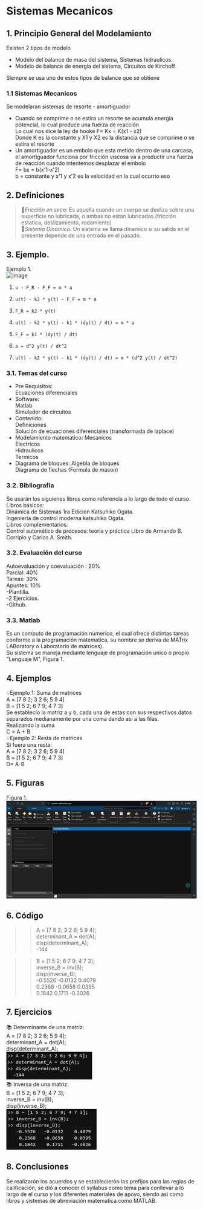 # Sistemas Mecanicos
## 1. Principio General del Modelamiento
Existen 2 tipos de modelo  
- Modelo del balance de masa del sistema, Sistemas hidraulicos.  
- Modelo de balance de energia del sistema, Circuitos de Kirchoff   

Siempre se usa uno de estos tipos de balance que se obtiene
### 1.1 Sistemas Mecanicos
Se modelaran sistemas de resorte - amortiguador  
- Cuando se comprime o se estira un resorte se acumula energia pòtencial, lo cual produce una fuerza de reacción  
Lo cual nos dice la ley de hooke F= Kx = K(x1 - x2)  
Donde K es la constante y X1 y X2 es la distancia que se comprime o se estira el resorte
- Un amortiguador es un embolo que esta metido dentro de una carcasa, el amortiguador funciona por fricción viscosa va a productir una fuerza de reacción cuando intentemos desplazar el embolo  
F= bx = b(x'1-x'2)  
b = constante y x'1 y x'2 es la velocidad en la cual ocurrio eso  

## 2. Definiciones  
>🔑*Fricción en seco:* Es aquella cuando un cuerpo se desliza sobre una superficie no lubricada, o ambas no estan lubricadas (fricción estatica, deslizamiento, rodamiento)  
>🔑*Sistema Dinamico:* Un sistema se llama dinamico si su salida en el presente depende de una entrada en el pasado.  

## 3. Ejemplo.
Ejemplo 1.  
![image](https://github.com/user-attachments/assets/42a3fbad-29b6-4fe1-830e-6b44f4318bae)  

1. `u - F_R - F_F = m * a`

2. `u(t) - k2 * y(t) - F_F = m * a`

3. `F_R = k2 * y(t)`

4. `u(t) - k2 * y(t) - k1 * (dy(t) / dt) = m * a`

5. `F_F = k1 * (dy(t) / dt)`

6. `a = d^2 y(t) / dt^2`

7. `u(t) - k2 * y(t) - k1 * (dy(t) / dt) = m * (d^2 y(t) / dt^2)`

### 3.1. Temas del curso
- Pre Requisitos:  
  Ecuaciones diferenciales
- Software:  
  Matlab  
  Simulador de circuitos
- Contenido:  
  Definiciones  
  Solución de ecuaciones diferenciales (transformada de laplace)
- Modelamiento matematico:
  Mecanicos  
  Electricos  
  Hidraulicos  
  Termicos
- Diagrama de bloques:
  Algebla de bloques  
  Diagrama de flechas (Formula de mason)  
  
  
### 3.2. Bibliografía
Se usarán los siguienes libros como referencia a lo largo de todo el curso.  
Libros básicos:  
Dinámica de Sistemas 1ra Edición Katsuhiko Ogata.  
Ingenieria de control moderna katsuhiko Ogata.  
Libros complementarios:  
Control automático de procesos: teoría y práctica Libro de Armando B. Corripio y Carlos A. Smith.  
### 3.2. Evaluación del curso
Autoevaluación y coevaluación : 20%  
Parcial: 40%  
Tareas: 30%  
Apuntes: 10%  
  -Plantilla.  
  -2 Ejercicios.  
  -Github.  
### 3.3. Matlab
Es un computo de programación númerico, el cual ofrece distintas tareas conforme a la programación matematica, su nombre se deriva de MATrix LABoratory o Laboratorio de matrices).  
Su sistema se maneja mediante lenguaje de programación unico o propio "Lenguaje M",
Figura 1.
## 4. Ejemplos
💡Ejemplo 1: Suma de matrices  
A = [7 8 2; 3 2 6; 5 9 4]  
B = [1 5 2; 6 7 9; 4 7 3]  
Se establecío la matriz a y b, cada una de estas con sus respectivos datos separados medianamente por una coma dando asi a las filas.  
Realizando la suma  
C = A + B  
💡Ejemplo 2: Resta de matrices  
Si fuera una resta:  
A = [7 8 2; 3 2 6; 5 9 4]  
B = [1 5 2; 6 7 9; 4 7 3]  
D= A-B    

## 5. Figuras
Figura 1.
![MATLAB](images/plantilla/matlab.JPG)


## 6. Código
>> A = [7 8 2; 3 2 6; 5 9 4];  
>> determinant_A = det(A);  
>> disp(determinant_A);  
  -144  

>> B = [1 5 2; 6 7 9; 4 7 3];  
>> inverse_B = inv(B);  
>> disp(inverse_B);  
   -0.5526   -0.0132    0.4079  
    0.2368   -0.0658    0.0395  
    0.1842    0.1711   -0.3026  

## 7. Ejercicios
📚 Determinante de una matriz:  
A = [7 8 2; 3 2 6; 5 9 4];  
determinant_A = det(A);  
disp(determinant_A);  
![image](images/plantilla/CapturaS.JPG)  
📚 Inversa de una matriz:  
B = [1 5 2; 6 7 9; 4 7 3];  
inverse_B = inv(B);  
disp(inverse_B);  
![image](images/plantilla/CapturaSo.JPG)  

## 8. Conclusiones
Se realizarón los acuerdos y se establecierón los prefijos para las reglas de calificación, se dió a conocer el syllabus como tema para conllevar a lo largo de el curso y los diferentes materiales de apoyo, siendo asi como libros y sistemas de abreviación matematica como MATLAB.
